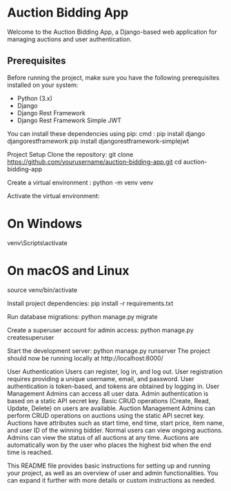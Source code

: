 # Auction Bidding App

Welcome to the Auction Bidding App, a Django-based web application for managing auctions and user authentication.

## Prerequisites

Before running the project, make sure you have the following prerequisites installed on your system:

- Python (3.x)
- Django
- Django Rest Framework
- Django Rest Framework Simple JWT

You can install these dependencies using pip:
cmd :
pip install django djangorestframework 
pip install djangorestframework-simplejwt

Project Setup
Clone the repository:
git clone https://github.com/yourusername/auction-bidding-app.git
cd auction-bidding-app

Create a virtual environment :
python -m venv venv

Activate the virtual environment:
# On Windows
venv\Scripts\activate

# On macOS and Linux
source venv/bin/activate

Install project dependencies:
pip install -r requirements.txt

Run database migrations:
python manage.py migrate

Create a superuser account for admin access:
python manage.py createsuperuser

Start the development server:
python manage.py runserver
The project should now be running locally at http://localhost:8000/

User Authentication
Users can register, log in, and log out.
User registration requires providing a unique username, email, and password.
User authentication is token-based, and tokens are obtained by logging in.
User Management
Admins can access all user data.
Admin authentication is based on a static API secret key.
Basic CRUD operations (Create, Read, Update, Delete) on users are available.
Auction Management
Admins can perform CRUD operations on auctions using the static API secret key.
Auctions have attributes such as start time, end time, start price, item name, and user ID of the winning bidder.
Normal users can view ongoing auctions.
Admins can view the status of all auctions at any time.
Auctions are automatically won by the user who places the highest bid when the end time is reached.

This README file provides basic instructions for setting up and running your project, 
as well as an overview of user and admin functionalities. 
You can expand it further with more details or custom instructions as needed.
